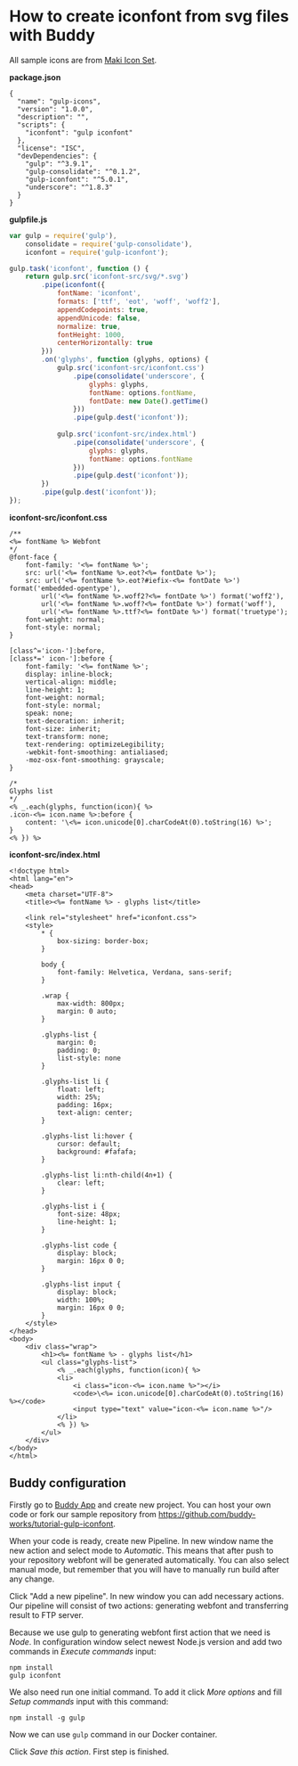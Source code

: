 # How to create iconfont from svg files with Buddy

All sample icons are from [Maki Icon Set](https://github.com/mapbox/maki).


**package.json**

```
{
  "name": "gulp-icons",
  "version": "1.0.0",
  "description": "",
  "scripts": {
    "iconfont": "gulp iconfont"
  },
  "license": "ISC",
  "devDependencies": {
    "gulp": "^3.9.1",
    "gulp-consolidate": "^0.1.2",
    "gulp-iconfont": "^5.0.1",
    "underscore": "^1.8.3"
  }
}

```

**gulpfile.js**

```js
var gulp = require('gulp'),
    consolidate = require('gulp-consolidate'),
    iconfont = require('gulp-iconfont');

gulp.task('iconfont', function () {
    return gulp.src('iconfont-src/svg/*.svg')
        .pipe(iconfont({
            fontName: 'iconfont',
            formats: ['ttf', 'eot', 'woff', 'woff2'],
            appendCodepoints: true,
            appendUnicode: false,
            normalize: true,
            fontHeight: 1000,
            centerHorizontally: true
        }))
        .on('glyphs', function (glyphs, options) {
            gulp.src('iconfont-src/iconfont.css')
                .pipe(consolidate('underscore', {
                    glyphs: glyphs,
                    fontName: options.fontName,
                    fontDate: new Date().getTime()
                }))
                .pipe(gulp.dest('iconfont'));
                
            gulp.src('iconfont-src/index.html')
                .pipe(consolidate('underscore', {
                    glyphs: glyphs,
                    fontName: options.fontName
                }))
                .pipe(gulp.dest('iconfont'));
        })
        .pipe(gulp.dest('iconfont'));
});
```

**iconfont-src/iconfont.css**

```
/**
<%= fontName %> Webfont
*/
@font-face {
	font-family: '<%= fontName %>';
	src: url('<%= fontName %>.eot?<%= fontDate %>');
	src: url('<%= fontName %>.eot?#iefix-<%= fontDate %>') format('embedded-opentype'),
		url('<%= fontName %>.woff2?<%= fontDate %>') format('woff2'),
		url('<%= fontName %>.woff?<%= fontDate %>') format('woff'),
		url('<%= fontName %>.ttf?<%= fontDate %>') format('truetype');
	font-weight: normal;
	font-style: normal;
}

[class^='icon-']:before,
[class*=' icon-']:before {
	font-family: '<%= fontName %>';
	display: inline-block;
	vertical-align: middle;
	line-height: 1;
	font-weight: normal;
	font-style: normal;
	speak: none;
	text-decoration: inherit;
	font-size: inherit;
	text-transform: none;
	text-rendering: optimizeLegibility;
	-webkit-font-smoothing: antialiased;
	-moz-osx-font-smoothing: grayscale;
}

/*
Glyphs list
*/
<% _.each(glyphs, function(icon){ %>
.icon-<%= icon.name %>:before {
	content: '\<%= icon.unicode[0].charCodeAt(0).toString(16) %>';
}
<% }) %>
```

**iconfont-src/index.html**

```
<!doctype html>
<html lang="en">
<head>
	<meta charset="UTF-8">
	<title><%= fontName %> - glyphs list</title>

	<link rel="stylesheet" href="iconfont.css">
	<style>
		* {
			box-sizing: border-box;
		}

		body {
			font-family: Helvetica, Verdana, sans-serif;
		}

		.wrap {
			max-width: 800px;
			margin: 0 auto;
		}

		.glyphs-list {
			margin: 0;
			padding: 0;
			list-style: none
		}

		.glyphs-list li {
			float: left;
			width: 25%;
			padding: 16px;
			text-align: center;
		}

		.glyphs-list li:hover {
			cursor: default;
			background: #fafafa;
		}

		.glyphs-list li:nth-child(4n+1) {
			clear: left;
		}

		.glyphs-list i {
			font-size: 48px;
			line-height: 1;
		}

		.glyphs-list code {
			display: block;
			margin: 16px 0 0;
		}

		.glyphs-list input {
			display: block;
			width: 100%;
			margin: 16px 0 0;
		}
	</style>
</head>
<body>
	<div class="wrap">
		<h1><%= fontName %> - glyphs list</h1>
		<ul class="glyphs-list">
			<% _.each(glyphs, function(icon){ %>
			<li>
				<i class="icon-<%= icon.name %>"></i>
				<code>\<%= icon.unicode[0].charCodeAt(0).toString(16) %></code>
				<input type="text" value="icon-<%= icon.name %>"/>
			</li>
			<% }) %>
		</ul>
	</div>
</body>
</html>
```

## Buddy configuration

Firstly go to [Buddy App](http://buddy.works) and create new project. You can host your own code or fork our sample repository from https://github.com/buddy-works/tutorial-gulp-iconfont.

When your code is ready, create new Pipeline. In new window name the new action and select mode to *Automatic*. This means that after push to your repository webfont will be generated automatically. You can also select manual mode, but remember that you will have to manually run build after any change. 

Click "Add a new pipeline". In new window you can add necessary actions. Our pipeline will consist of two actions: generating webfont and transferring result to FTP server. 

Because we use gulp to generating webfont first action that we need is *Node*. In configuration window select newest Node.js version and add two commands in *Execute commands* input:

```
npm install
gulp iconfont
```

We also need run one initial command. To add it click *More options* and fill *Setup commands* input with this command:

```
npm install -g gulp
```

Now we can use `gulp` command in our Docker container.

Click *Save this action*. First step is finished. 